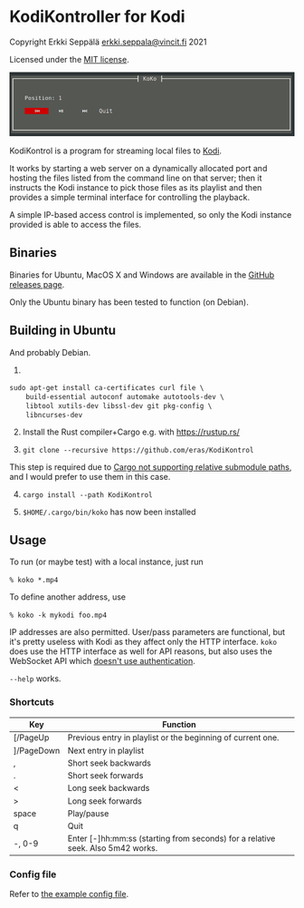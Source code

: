 # KodiKontroller for Kodi

Copyright Erkki Seppälä <erkki.seppala@vincit.fi> 2021

Licensed under the [MIT license](LICENSE.MIT).

![Screenshot of KodiKontroller playing a file](doc/screenshot.png)

KodiKontrol is a program for streaming local files to
[Kodi](https://kodi.tv/).

It works by starting a web server on a dynamically allocated port and
hosting the files listed from the command line on that server; then it
instructs the Kodi instance to pick those files as its playlist and
then provides a simple terminal interface for controlling the
playback.

A simple IP-based access control is implemented, so only the Kodi
instance provided is able to access the files.

## Binaries

Binaries for Ubuntu, MacOS X and Windows are available in the [GitHub releases
page](../../releases/latest/).

Only the Ubuntu binary has been tested to function (on Debian).

## Building in Ubuntu

And probably Debian.

1) 
```
sudo apt-get install ca-certificates curl file \
    build-essential autoconf automake autotools-dev \
	libtool xutils-dev libssl-dev git pkg-config \
	libncurses-dev
```

2) Install the Rust compiler+Cargo e.g. with https://rustup.rs/

3) `git clone --recursive https://github.com/eras/KodiKontrol`

This step is required due to [Cargo not supporting relative submodule
paths](https://github.com/rust-lang/cargo/issues/7992), and I would
prefer to use them in this case.

4) `cargo install --path KodiKontrol`

5) `$HOME/.cargo/bin/koko` has now been installed

## Usage

To run (or maybe test) with a local instance, just run

`% koko *.mp4`

To define another address, use

`% koko -k mykodi foo.mp4`

IP addresses are also permitted. User/pass parameters are functional,
but it's pretty useless with Kodi as they affect only the HTTP
interface. `koko` does use the HTTP interface as well for API reasons,
but also uses the WebSocket API which [doesn't use
authentication](https://kodi.tv/article/kodi-remote-access-security-recommendations/).

`--help` works.

### Shortcuts

| Key        | Function                                                                        |
|------------|---------------------------------------------------------------------------------|
| [/PageUp   | Previous entry in playlist or the beginning of current one.                     |
| ]/PageDown | Next entry in playlist                                                          |
| ,          | Short seek backwards                                                            |
| .          | Short seek forwards                                                             |
| <          | Long seek backwards                                                             |
| >          | Long seek forwards                                                              |
| space      | Play/pause                                                                      |
| q          | Quit                                                                            |
| -, 0-9     | Enter [-]hh:mm:ss (starting from seconds) for a relative seek. Also 5m42 works. |

### Config file

Refer to [the example config file](koko.ini.example).
